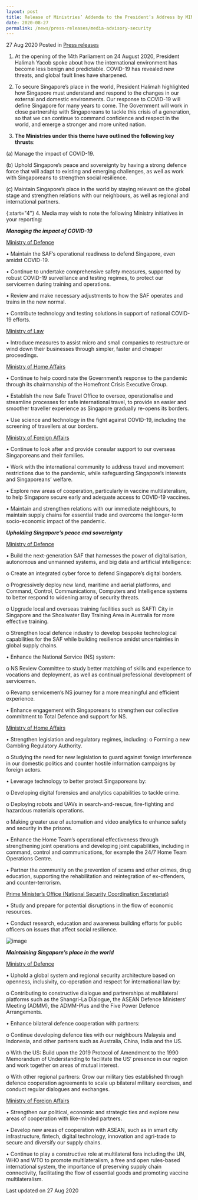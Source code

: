 ```yaml
---
layout: post
title: Release of Ministries’ Addenda to the President’s Address by MINDEF, MINLAW, MHA, PMO (NSCS), MFA - “Securing Singapore At Home and Abroad”
date: 2020-08-27
permalink: /news/press-releases/media-advisory-security
---
```


27 Aug 2020 Posted in [Press releases](/news/press-releases)

1.	At the opening of the 14th Parliament on 24 August 2020, President Halimah Yacob spoke about how the international environment has become less benign and predictable. COVID-19 has revealed new threats, and global fault lines have sharpened.

2.	To secure Singapore’s place in the world, President Halimah highlighted how Singapore must understand and respond to the changes in our external and domestic environments. Our response to COVID-19 will define Singapore for many years to come. The Government will work in close partnership with Singaporeans to tackle this crisis of a generation, so that we can continue to command confidence and respect in the world, and emerge a stronger and more united nation.

3.	**The Ministries under this theme have outlined the following key thrusts**:

(a)	Manage the impact of COVID-19.

(b)	Uphold Singapore’s peace and sovereignty by having a strong defence force that will adapt to existing and emerging challenges, as well as work with Singaporeans to strengthen social resilience.

(c)	Maintain Singapore’s place in the world by staying relevant on the global stage and strengthen relations with our neighbours, as well as regional and international partners.

{:start="4"}
4.	Media may wish to note the following Ministry initiatives in your reporting:

***Managing the impact of COVID-19***

<u>Ministry of Defence</u>

•	Maintain the SAF’s operational readiness to defend Singapore, even amidst COVID-19.

•	Continue to undertake comprehensive safety measures, supported by robust COVID-19 surveillance and testing regimes, to protect our servicemen during training and operations.

•	Review and make necessary adjustments to how the SAF operates and trains in the new normal.

•	Contribute technology and testing solutions in support of national COVID-19 efforts.

<u>Ministry of Law</u>

•	Introduce measures to assist micro and small companies to restructure or wind down their businesses through simpler, faster and cheaper proceedings.

<u>Ministry of Home Affairs</u>

•	Continue to help coordinate the Government’s response to the pandemic through its chairmanship of the Homefront Crisis Executive Group.

•	Establish the new Safe Travel Office to oversee, operationalise and streamline processes for safe international travel, to provide an easier and smoother traveller experience as Singapore gradually re-opens its borders.

•	Use science and technology in the fight against COVID-19, including the screening of travellers at our borders.

<u>Ministry of Foreign Affairs</u>

•	Continue to look after and provide consular support to our overseas Singaporeans and their families.

•	Work with the international community to address travel and movement restrictions due to the pandemic, while safeguarding Singapore’s interests and Singaporeans’ welfare.

•	Explore new areas of cooperation, particularly in vaccine multilateralism, to help Singapore secure early and adequate access to COVID-19 vaccines.

•	Maintain and strengthen relations with our immediate neighbours, to maintain supply chains for essential trade and overcome the longer-term socio-economic impact of the pandemic.

***Upholding Singapore’s peace and sovereignty*** 

<u>Ministry of Defence</u>

•	Build the next-generation SAF that harnesses the power of digitalisation, autonomous and unmanned systems, and big data and artificial intelligence:

  o  Create an integrated cyber force to defend Singapore’s digital borders.

  o Progressively deploy new land, maritime and aerial platforms, and Command, Control, Communications, Computers and Intelligence systems to better respond to widening array of security threats.
  
  o Upgrade local and overseas training facilities such as SAFTI City in Singapore and the Shoalwater Bay Training Area in Australia for more effective training.

  o  Strengthen local defence industry to develop bespoke technological capabilities for the SAF while building resilience amidst uncertainties in global supply chains.

•	Enhance the National Service (NS) system:

  o	NS Review Committee to study better matching of skills and experience to vocations and deployment, as well as continual professional development of servicemen.

  o	Revamp servicemen’s NS journey for a more meaningful and efficient experience.

•	Enhance engagement with Singaporeans to strengthen our collective commitment to Total Defence and support for NS.

<u>Ministry of Home Affairs</u>

•	Strengthen legislation and regulatory regimes, including: o Forming a new Gambling Regulatory Authority.

  o Studying the need for new legislation to guard against foreign interference in our domestic politics and counter hostile information campaigns by foreign actors.

•	Leverage technology to better protect Singaporeans by:

  o	Developing digital forensics and analytics capabilities to tackle crime.

  o	Deploying robots and UAVs in search-and-rescue, fire-fighting and hazardous materials operations.

  o	Making greater use of automation and video analytics to enhance safety and security in the prisons.

•	Enhance the Home Team’s operational effectiveness through strengthening joint operations and developing joint capabilities, including in command, control and communications, for example the 24/7 Home Team Operations Centre.

•	Partner the community on the prevention of scams and other crimes, drug education, supporting the rehabilitation and reintegration of ex-offenders, and counter-terrorism.

<u>Prime Minister’s Office (National Security Coordination Secretariat)</u>

•	Study and prepare for potential disruptions in the flow of economic resources.

•	Conduct research, education and awareness building efforts for public officers on issues that affect social resilience.

![image](https://github.com/isomerpages/isomerpages-mlaw/blob/staging/images/news/press-releases/2020/08/Picture6.jpg?raw=true)

***Maintaining Singapore’s place in the world***

<u>Ministry of Defence</u>

•	Uphold a global system and regional security architecture based on openness, inclusivity, co-operation and respect for international law by:

  o  Contributing to constructive dialogue and partnerships at multilateral platforms such as the Shangri-La Dialogue, the ASEAN Defence Ministers’ Meeting (ADMM), the ADMM-Plus and the Five Power Defence Arrangements.

•	Enhance bilateral defence cooperation with partners:

  o	Continue developing defence ties with our neighbours Malaysia and Indonesia, and other partners such as Australia, China, India and the US.

  o	With  the  US:  Build  upon  the  2019  Protocol  of  Amendment  to  the  1990 Memorandum of Understanding to facilitate the US’ presence in our region and work together on areas of mutual interest.

  o	With other regional partners: Grow our military ties established through defence cooperation agreements to scale up bilateral military exercises, and conduct regular dialogues and exchanges.

<u>Ministry of Foreign Affairs</u>

•	Strengthen our political, economic and strategic ties and explore new areas of cooperation with like-minded partners.

•	Develop new areas of cooperation with ASEAN, such as in smart city infrastructure, fintech, digital technology, innovation and agri-trade to secure and diversify our supply chains.

•	Continue to play a constructive role at multilateral fora including the UN, WHO and WTO to promote multilateralism, a free and open rules-based international system, the importance of preserving supply chain connectivity, facilitating the flow of essential goods and promoting vaccine multilateralism.

<p class="right-side-updated">Last updated on 27 Aug 2020</p>

